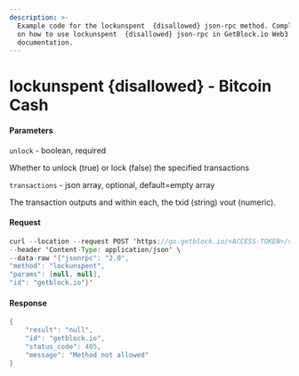 ```yaml
---
description: >-
  Example code for the lockunspent  {disallowed} json-rpc method. Сomplete guide
  on how to use lockunspent  {disallowed} json-rpc in GetBlock.io Web3
  documentation.
---
```


# lockunspent {disallowed} - Bitcoin Cash

#### Parameters

`unlock` - boolean, required

Whether to unlock (true) or lock (false) the specified transactions

`transactions` - json array, optional, default=empty array

The transaction outputs and within each, the txid (string) vout (numeric).

#### Request

```java
curl --location --request POST 'https://go.getblock.io/<ACCESS-TOKEN>/v1/mainnet/' \
--header 'Content-Type: application/json' \
--data-raw '{"jsonrpc": "2.0",
"method": "lockunspent",
"params": [null, null],
"id": "getblock.io"}'
```

#### Response

```java
{
    "result": "null",
    "id": "getblock.io",
    "status_code": 405,
    "message": "Method not allowed"
}
```
